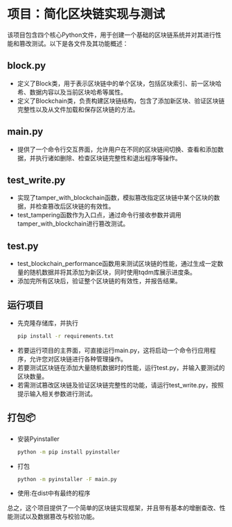 # 项目：简化区块链实现与测试

该项目包含四个核心Python文件，用于创建一个基础的区块链系统并对其进行性能和篡改测试。以下是各文件及其功能概述：

## block.py

- 定义了Block类，用于表示区块链中的单个区块，包括区块索引、前一区块哈希、数据内容以及当前区块哈希等属性。
- 定义了Blockchain类，负责构建区块链结构，包含了添加新区块、验证区块链完整性以及从文件加载和保存区块链的方法。

## main.py

- 提供了一个命令行交互界面，允许用户在不同的区块链间切换、查看和添加数据，并执行诸如删除、检查区块链完整性和退出程序等操作。

## test_write.py

- 实现了tamper_with_blockchain函数，模拟篡改指定区块链中某个区块的数据，并检查篡改后区块链的有效性。
- test_tampering函数作为入口点，通过命令行接收参数并调用tamper_with_blockchain进行篡改测试。

## test.py

- test_blockchain_performance函数用来测试区块链的性能，通过生成一定数量的随机数据并将其添加为新区块，同时使用tqdm库展示进度条。
- 添加完所有区块后，验证整个区块链的有效性，并报告结果。

## 运行项目
- 先克隆存储库，并执行
    ```bash
    pip install -r requirements.txt
    ```
- 若要运行项目的主界面，可直接运行main.py，这将启动一个命令行应用程序，允许您对区块链进行各种管理操作。
- 若要测试区块链在添加大量随机数据时的性能，运行test.py，并输入要测试的区块数量。
- 若需测试篡改区块链及验证区块链完整性的功能，请运行test_write.py，按照提示输入相关参数进行测试。

## 打包📦
- 安装Pyinstaller
  ```bash
  python -m pip install pyinstaller
  ```
- 打包
  ```bash
  python -m pyinstaller -F main.py
  ```
- 使用:在dist中有最终的程序
  
总之，这个项目提供了一个简单的区块链实现框架，并且带有基本的增删查改、性能测试以及数据篡改与校验功能。
